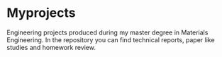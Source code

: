 # Myprojects
Engineering projects produced during my master degree in Materials Engineering. In the repository you can find technical reports, paper like studies and homework review. 
